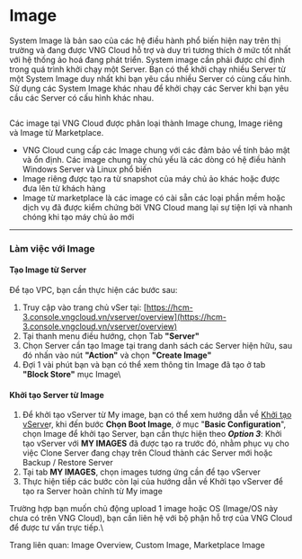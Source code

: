 # Image

System Image là bản sao của các hệ điều hành phổ biến hiện nay trên thị trường và đang được VNG Cloud hỗ trợ và duy trì tương thích ở mức tốt nhất với hệ thống ảo hoá đang phát triển. System image cần phải được chỉ định trong quá trình khởi chạy một Server. Bạn có thể khởi chạy nhiều Server từ một System Image duy nhất khi bạn yêu cầu nhiều Server có cùng cấu hình. Sử dụng các System Image khác nhau để khởi chạy các Server khi bạn yêu cầu các Server có cấu hình khác nhau.

<figure><img src="../../.gitbook/assets/image (285).png" alt=""><figcaption></figcaption></figure>

Các image tại VNG Cloud được phân loại thành Image chung, Image riêng và Image từ Marketplace.

* VNG Cloud cung cấp các Image chung với các đảm bảo về tính bảo mật và ổn định. Các image chung này chủ yếu là các dòng có hệ điều hành Windows Server và Linux phổ biến
* Image riêng được tạo ra từ snapshot của máy chủ ảo khác hoặc được đưa lên từ khách hàng
* Image từ marketplace là các image có cài sẵn các loại phần mềm hoặc dịch vụ đã được kiểm chứng bởi VNG Cloud mang lại sự tiện lợi và nhanh chóng khi tạo máy chủ ảo mới

***

### **Làm việc với Image** <a href="#image-lamviecvoiimage" id="image-lamviecvoiimage"></a>

#### Tạo Image từ Server <a href="#image-taoimagetuserver" id="image-taoimagetuserver"></a>

Để tạo VPC, bạn cần thực hiện các bước sau:

1. Truy cập vào trang chủ vSer tại: [https://hcm-3.console.vngcloud.vn/vserver/overview](https://hcm-3.console.vngcloud.vn/vserver/overview)
2. Tại thanh menu điều hướng, chọn Tab **"Server"**
3. Chọn Server cần tạo Image tại trang danh sách các Server hiện hữu, sau đó nhấn vào nút **"Action"** và chọn **"Create Image"**
4. Đợi 1 vài phút bạn và bạn có thể xem thông tin Image đã tạo ở tab **"Block Store"** mục Image\


#### Khởi tạo Server từ Image <a href="#image-khoitaoservertuimage" id="image-khoitaoservertuimage"></a>

1. Để khởi tạo vServer từ My image, bạn có thể xem hướng dẫn về [Khởi tạo vServe](trai-nghiem-san-pham-vserver/)r, khi đến bước **Chọn Boot Image**, ở mục "**Basic Configuration**", chọn Image để khởi tạo Server, bạn cần thực hiện theo _**Option 3**_: Khởi tạo vServer với **MY IMAGES** đã được tạo ra trước đó, nhằm phục vụ cho việc Clone Server đang chạy trên Cloud thành các Server mới hoặc Backup / Restore Server
2. Tại tab **MY IMAGES**, chọn images tương ứng cần để tạo vServer
3. Thực hiện tiếp các bước còn lại của hướng dẫn về Khởi tạo vServer để tạo ra Server hoàn chỉnh từ My image



Trường hợp bạn muốn chủ động upload 1 image hoặc OS (Image/OS này chưa có trên VNG Cloud), bạn cần liên hệ với bộ phận hỗ trợ của VNG Cloud để được tư vấn trực tiếp.\


Trang liên quan: Image Overview, Custom Image, Marketplace Image
